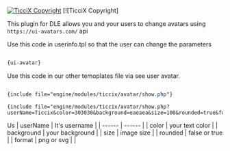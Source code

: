 [![TicciX Copyright](https://i.imgur.com/mzb8YWb.png)](https://github.com/Ticcix/) [![TicciX Copyright]

This plugin for  DLE allows you and your users to change avatars using ``` https://ui-avatars.com/ ``` api 

Use this code in userinfo.tpl so that the user can change the parameters


```css 

{ui-avatar}

```

Use this code in our other temoplates file via see user avatar.
```css 

{include file="engine/modules/ticcix/avatar/show.php"}

```

``` 
{include file="engine/modules/ticcix/avatar/show.php?userName=Ticcix&color=303030&background=eaeaea&size=100&rounded=true&format=svg"}
```

Us
| userName | It's username |
| ------ | ------ |
| color | your text color  |
| background | your background |
| size | image size |
| rounded | false or true |
| format | png or svg | |
